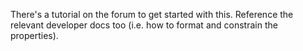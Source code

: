 There's a tutorial on the forum to get started with this.
Reference the relevant developer docs too (i.e. how to format and constrain the properties).